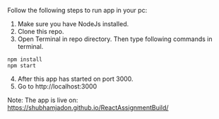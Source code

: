 Follow the following steps to run app in your pc:

1. Make sure you have NodeJs installed.
2. Clone this repo.
3. Open Terminal in repo directory. Then type following commands in terminal.

```
npm install
npm start
```

4. After this app has started on port 3000.
5. Go to http://localhost:3000

Note: The app is live on: https://shubhamjadon.github.io/ReactAssignmentBuild/
